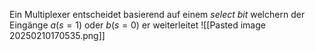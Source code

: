 Ein Multiplexer entscheidet basierend auf einem _select bit_ welchern der Eingänge $a (s=1)$ oder $b(s=0)$ er weiterleitet
![[Pasted image 20250210170535.png]]
